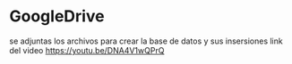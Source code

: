 ﻿# GoogleDrive
se adjuntas los archivos para crear la base de datos y sus insersiones
link del video
https://youtu.be/DNA4V1wQPrQ
